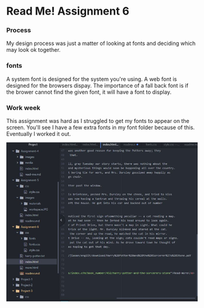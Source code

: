# Read Me! Assignment 6

### Process
My design process was just a matter of looking at fonts and deciding which may look ok together.

### fonts
A system font is designed for the system you're using. A web font is designed for the browsers dispay. The importance of a fall back font is if the brower cannot find the given font, it will have a font to display.

### Work week

This assignment was hard as I struggled to get my fonts to appear on the screen. You'll see I have a few extra fonts in my font folder because of this. Eventually I worked it out.

![here's my workspace](workspace.JPG)
